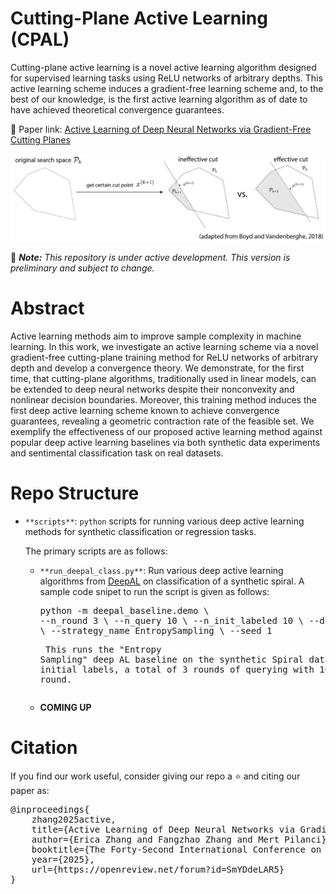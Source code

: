 # Cutting-Plane Active Learning (CPAL)

Cutting-plane active learning is a novel active learning algorithm designed for supervised learning tasks using ReLU networks of arbitrary depths. This active learning scheme induces a gradient-free learning scheme and, to the best of our knowledge, is the first active learning algorithm as of date to have achieved theoretical convergence guarantees. 

🔗 Paper link: [Active Learning of Deep Neural Networks via Gradient-Free Cutting Planes](https://arxiv.org/pdf/2410.02145?)

![CPAL pipeline](documentation/cpal.png)

🚨 ***Note:*** *This repository is under active development. This version is preliminary and subject to change.*

# Abstract
Active learning methods aim to improve sample complexity in machine learning. In this work, we investigate an active learning scheme via a novel gradient-free cutting-plane training method for ReLU networks of arbitrary depth and develop a convergence theory. 
We demonstrate, for the first time, that cutting-plane algorithms, traditionally used in linear models, can be extended to deep neural networks despite their nonconvexity and nonlinear decision boundaries. Moreover, this training method induces the first deep active learning scheme known to achieve convergence guarantees, revealing a geometric contraction rate of the feasible set. We exemplify the effectiveness of our proposed active learning method against popular deep active learning baselines via both synthetic data experiments and sentimental classification task on real datasets.

# Repo Structure

- `**scripts**`: `python` scripts for running various deep active learning methods for synthetic classification or regression tasks. 
    
    The primary scripts are as follows:
    - `**run_deepal_class.py**`: Run various deep active learning algorithms from [DeepAL](https://github.com/ej0cl6/deep-active-learning) on classification of a synthetic spiral. A sample code snipet to run the script is given as follows: <pre>python -m deepal_baseline.demo \ --n_round 3 \ --n_query 10 \ --n_init_labeled 10 \ --dataset_name Spiral \ --strategy_name EntropySampling \ --seed 1<pre> 
    This runs the "Entropy Sampling" deep AL baseline on the synthetic Spiral dataset with 10 initial labels, a total of 3 rounds of querying with 10 queries in each round. 
    - **COMING UP**


# Citation

If you find our work useful, consider giving our repo a ⭐ and citing our paper as:

<pre>@inproceedings{
    zhang2025active,
    title={Active Learning of Deep Neural Networks via Gradient-Free Cutting Planes},
    author={Erica Zhang and Fangzhao Zhang and Mert Pilanci},
    booktitle={The Forty-Second International Conference on Machine Learning},
    year={2025},
    url={https://openreview.net/forum?id=SmYDdeLAR5}
}</pre>
